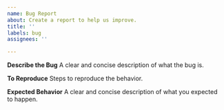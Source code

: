 ```yaml
---
name: Bug Report
about: Create a report to help us improve.
title: ''
labels: bug
assignees: ''

---
```


**Describe the Bug**
A clear and concise description of what the bug is.

**To Reproduce**
Steps to reproduce the behavior.

**Expected Behavior**
A clear and concise description of what you expected to happen.
